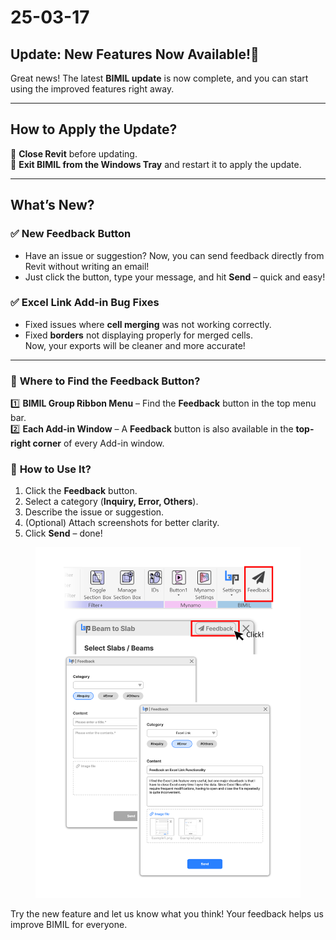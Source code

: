 # 25-03-17

## Update: New Features Now Available!🚀



Great news! The latest **BIMIL update** is now complete, and you can start using the improved features right away.

***

## How to Apply the Update?

🔹 **Close Revit** before updating.\
🔹 **Exit BIMIL from the Windows Tray** and restart it to apply the update.

***

## What’s New?

### ✅ **New Feedback Button**

* Have an issue or suggestion? Now, you can send feedback directly from Revit without writing an email!
* Just click the button, type your message, and hit **Send** – quick and easy!

### ✅ **Excel Link Add-in Bug Fixes**

* Fixed issues where **cell merging** was not working correctly.
* Fixed **borders** not displaying properly for merged cells.\
  Now, your exports will be cleaner and more accurate!

***

### 📌 **Where to Find the Feedback Button?**

1️⃣ **BIMIL Group Ribbon Menu** – Find the **Feedback** button in the top menu bar.\
2️⃣ **Each Add-in Window** – A **Feedback** button is also available in the **top-right corner** of every Add-in window.

### 📌 **How to Use It?**

1. Click the **Feedback** button.
2. Select a category (**Inquiry, Error, Others**).
3. Describe the issue or suggestion.
4. (Optional) Attach screenshots for better clarity.
5. Click **Send** – done!

<figure><img src="../../.gitbook/assets/Feedback (1).png" alt="" width="563"><figcaption></figcaption></figure>

Try the new feature and let us know what you think! Your feedback helps us improve BIMIL for everyone.
